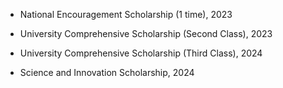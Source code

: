 - National Encouragement Scholarship (1 time), 2023

- University Comprehensive Scholarship (Second Class), 2023

- University Comprehensive Scholarship (Third Class), 2024

- Science and Innovation Scholarship, 2024
